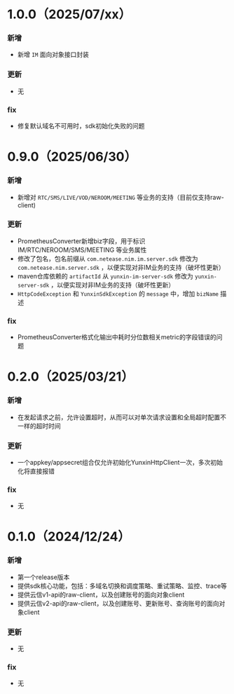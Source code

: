 
# 1.0.0（2025/07/xx）
### 新增
* 新增 `IM` 面向对象接口封装

### 更新
* 无

### fix
* 修复默认域名不可用时，sdk初始化失败的问题


# 0.9.0（2025/06/30）
### 新增
* 新增对 `RTC/SMS/LIVE/VOD/NEROOM/MEETING` 等业务的支持（目前仅支持raw-client)

### 更新
* PrometheusConverter新增biz字段，用于标识 IM/RTC/NEROOM/SMS/MEETING 等业务属性
* 修改了包名，包名前缀从 `com.netease.nim.im.server.sdk` 修改为 `com.netease.nim.server.sdk` ，以便实现对非IM业务的支持（破坏性更新）
* maven仓库依赖的 `artifactId` 从 `yunxin-im-server-sdk` 修改为 `yunxin-server-sdk` ，以便实现对非IM业务的支持（破坏性更新）
* `HttpCodeException` 和 `YunxinSdkException` 的 `message` 中，增加 `bizName` 描述

### fix
* PrometheusConverter格式化输出中耗时分位数相关metric的字段错误的问题


# 0.2.0（2025/03/21）
### 新增
* 在发起请求之前，允许设置超时，从而可以对单次请求设置和全局超时配置不一样的超时时间

### 更新
* 一个appkey/appsecret组合仅允许初始化YunxinHttpClient一次，多次初始化将直接报错

### fix
* 无


# 0.1.0（2024/12/24）
### 新增
* 第一个release版本
* 提供sdk核心功能，包括：多域名切换和调度策略、重试策略、监控、trace等
* 提供云信v1-api的raw-client，以及创建账号的面向对象client
* 提供云信v2-api的raw-client，以及创建账号、更新账号、查询账号的面向对象client

### 更新
* 无

### fix
* 无